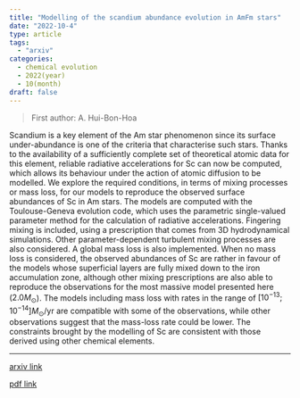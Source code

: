 ```yaml
---
title: "Modelling of the scandium abundance evolution in AmFm stars"
date: "2022-10-4"
type: article
tags:
  - "arxiv"
categories:
  - chemical evolution
  - 2022(year)
  - 10(month)
draft: false
---
```

> First author: A. Hui-Bon-Hoa

 Scandium is a key element of the Am star phenomenon since its surface
under-abundance is one of the criteria that characterise such stars. Thanks to
the availability of a sufficiently complete set of theoretical atomic data for
this element, reliable radiative accelerations for Sc can now be computed,
which allows its behaviour under the action of atomic diffusion to be modelled.
We explore the required conditions, in terms of mixing processes or mass loss,
for our models to reproduce the observed surface abundances of Sc in Am stars.
The models are computed with the Toulouse-Geneva evolution code, which uses the
parametric single-valued parameter method for the calculation of radiative
accelerations. Fingering mixing is included, using a prescription that comes
from 3D hydrodynamical simulations. Other parameter-dependent turbulent mixing
processes are also considered. A global mass loss is also implemented. When no
mass loss is considered, the observed abundances of Sc are rather in favour of
the models whose superficial layers are fully mixed down to the iron
accumulation zone, although other mixing prescriptions are also able to
reproduce the observations for the most massive model presented here ($2.0
M_\odot$). The models including mass loss with rates in the range of
$[10^{-13};10^{-14}] M_\odot$/yr are compatible with some of the observations,
while other observations suggest that the mass-loss rate could be lower. The
constraints brought by the modelling of Sc are consistent with those derived
using other chemical elements.

---
[arxiv link](http://arxiv.org/abs/2210.01715v1)

[pdf link](http://arxiv.org/pdf/2210.01715v1)